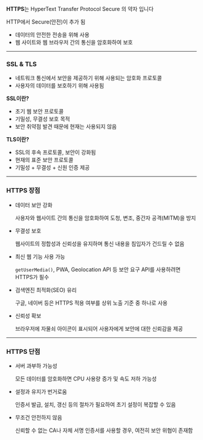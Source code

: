 **HTTPS**는 HyperText Transfer Protocol Secure 의 약자 입니다

HTTP에서 Secure(안전)이 추가 됨

- 데이터의 안전한 전송을 위해 사용
- 웹 사이트와 웹 브라우저 간의 통신을 암호화하여 보호

---

### **SSL & TLS**

- 네트워크 통신에서 보안을 제공하기 위해 사용되는 암호화 프로토콜
- 사용자의 데이터를 보호하기 위해 사용됨

**SSL이란?**

- 초기 웹 보안 프로토콜
- 기밀성, 무결성 보호 목적
- 보안 취약점 발견 때문에 현재는 사용되지 않음

**TLS이란?**

- SSL의 후속 프로토콜, 보안이 강화됨
- 현재의 표준 보안 프로토콜
- 기밀성 + 무결성 + 신원 인증 제공

---

### HTTPS 장점

- 데이터 보안 강화
    
    사용자와 웹사이트 간의 통신을 암호화하여 도청, 변조, 중간자 공격(MITM)을 방지
    
- 무결성 보호
    
    웹사이트의 정합성과 신뢰성을 유지하며 통신 내용을 침입자가 건드릴 수 없음
    
- 최신 웹 기능 사용 가능
    
    `getUserMedia()`, PWA, Geolocation API 등 보안 요구 API를 사용하려면 HTTPS가 필수
    
- 검색엔진 최적화(SEO) 유리
    
    구글, 네이버 등은 HTTPS 적용 여부를 상위 노출 기준 중 하나로 사용
    
- 신뢰성 확보
    
    브라우저에 자물쇠 아이콘이 표시되어 사용자에게 보안에 대한 신뢰감을 제공
    

---

### HTTPS 단점

- 서버 과부하 가능성
    
    모든 데이터를 암호화하면 CPU 사용량 증가 및 속도 저하 가능성
    
- 설정과 유지가 번거로움
    
    인증서 발급, 설치, 갱신 등의 절차가 필요하여 초기 설정이 복잡할 수 있음
    
- 무조건 안전하지 않음
    
    신뢰할 수 없는 CA나 자체 서명 인증서를 사용할 경우, 여전히 보안 위협이 존재함
